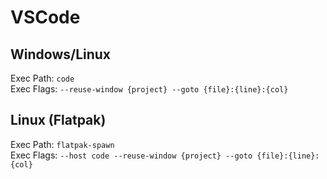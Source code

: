 # VSCode

## Windows/Linux

Exec Path: `code`\
Exec Flags: `--reuse-window {project} --goto {file}:{line}:{col}`

## Linux (Flatpak)

Exec Path: `flatpak-spawn`\
Exec Flags: `--host code --reuse-window {project} --goto {file}:{line}:{col}`
